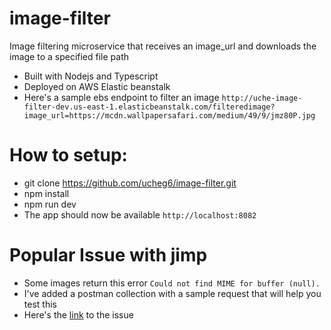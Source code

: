 # image-filter
Image filtering microservice that receives an image_url and downloads the image to a specified file path

- Built with Nodejs and Typescript
- Deployed on AWS Elastic beanstalk
- Here's a sample ebs endpoint to filter an image `http://uche-image-filter-dev.us-east-1.elasticbeanstalk.com/filteredimage?image_url=https://mcdn.wallpapersafari.com/medium/49/9/jmz80P.jpg`
# How to setup:
- git clone https://github.com/ucheg6/image-filter.git
- npm install
- npm run dev
- The app should now be available `http://localhost:8082`
# Popular Issue with jimp
- Some images return this error ```Could not find MIME for buffer (null).```
- I've added a postman collection with a sample request that will help you test this
- Here's the [link](https://github.com/oliver-moran/jimp/issues/643) to the issue 
